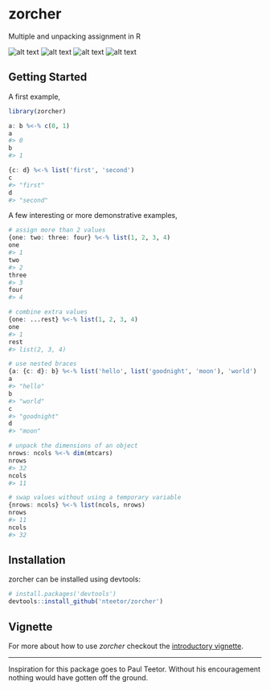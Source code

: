 # zorcher

Multiple and unpacking assignment in R

[travis]: https://travis-ci.org/nteetor/zorcher.svg?branch=master "shake and bake"
[appveyor]: https://ci.appveyor.com/api/projects/status/github/nteetor/zorcher?branch=master&svg=true "frappe!"
[coverage]: https://codecov.io/gh/nteetor/zorcher/branch/master/graph/badge.svg "deep fat fry"
[cran]: https://www.r-pkg.org/badges/version/zorcher "getting there"

![alt text][travis] ![alt text][appveyor] ![alt text][coverage] ![alt text][cran]

## Getting Started

A first example,

```R
library(zorcher)

a: b %<-% c(0, 1)
a
#> 0
b
#> 1

{c: d} %<-% list('first', 'second')
c
#> "first"
d
#> "second"
```

A few interesting or more demonstrative examples,

```R
# assign more than 2 values
{one: two: three: four} %<-% list(1, 2, 3, 4)
one 
#> 1
two
#> 2
three
#> 3
four
#> 4

# combine extra values
{one: ...rest} %<-% list(1, 2, 3, 4)
one
#> 1
rest
#> list(2, 3, 4)

# use nested braces
{a: {c: d}: b} %<-% list('hello', list('goodnight', 'moon'), 'world')
a
#> "hello"
b
#> "world"
c
#> "goodnight"
d
#> "moon"

# unpack the dimensions of an object
nrows: ncols %<-% dim(mtcars)
nrows
#> 32
ncols
#> 11

# swap values without using a temporary variable
{nrows: ncols} %<-% list(ncols, nrows)
nrows
#> 11
ncols
#> 32
```

## Installation

zorcher can be installed using devtools:
```R
# install.packages('devtools')
devtools::install_github('nteetor/zorcher')
```

## Vignette

For more about how to use *zorcher* checkout the [introductory vignette](vignettes/intro_to_zorcher.Rmd).

---

Inspiration for this package goes to Paul Teetor. Without his encouragement nothing would have gotten off the ground.
